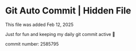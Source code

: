 # Git Auto Commit | Hidden File

This file was added Feb 12, 2025

Just for fun and keeping my daily git commit active 🤪

commit number: 2585795
